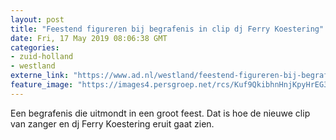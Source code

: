 ```yaml
---
layout: post
title: "Feestend figureren bij begrafenis in clip dj Ferry Koestering"
date: Fri, 17 May 2019 08:06:38 GMT
categories: 
- zuid-holland 
- westland 
externe_link: "https://www.ad.nl/westland/feestend-figureren-bij-begrafenis-in-clip-dj-ferry-koestering~a3519723/"
feature_image: "https://images4.persgroep.net/rcs/Kuf9QkibhnHnjKpyHrEG3vtKQU8/diocontent/16815985/_fitwidth/400/?appId=21791a8992982cd8da851550a453bd7f&quality=0.7"
---
```


Een begrafenis die uitmondt in een groot feest. Dat is hoe de nieuwe clip van zanger en dj Ferry Koestering eruit gaat zien.
